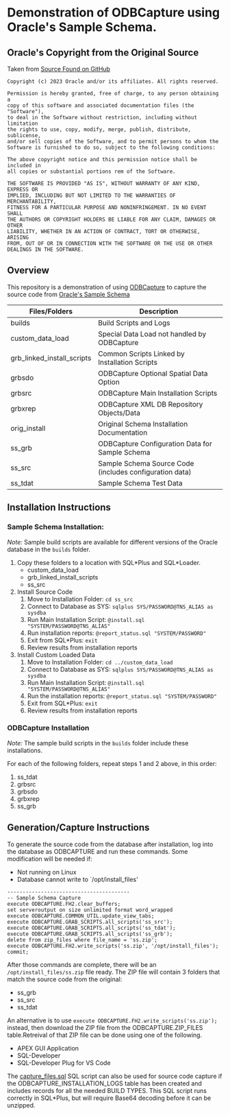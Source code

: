 
# Demonstration of ODBCapture using Oracle's Sample Schema.

## Oracle's Copyright from the Original Source

Taken from [Source Found on GitHub](https://github.com/oracle-samples/db-sample-schemas)

```
Copyright (c) 2023 Oracle and/or its affiliates. All rights reserved.

Permission is hereby granted, free of charge, to any person obtaining a
copy of this software and associated documentation files (the "Software"),
to deal in the Software without restriction, including without limitation
the rights to use, copy, modify, merge, publish, distribute, sublicense,
and/or sell copies of the Software, and to permit persons to whom the
Software is furnished to do so, subject to the following conditions:

The above copyright notice and this permission notice shall be included in
all copies or substantial portions rem of the Software.

THE SOFTWARE IS PROVIDED "AS IS", WITHOUT WARRANTY OF ANY KIND, EXPRESS OR
IMPLIED, INCLUDING BUT NOT LIMITED TO THE WARRANTIES OF MERCHANTABILITY,
FITNESS FOR A PARTICULAR PURPOSE AND NONINFRINGEMENT. IN NO EVENT SHALL
THE AUTHORS OR COPYRIGHT HOLDERS BE LIABLE FOR ANY CLAIM, DAMAGES OR OTHER
LIABILITY, WHETHER IN AN ACTION OF CONTRACT, TORT OR OTHERWISE, ARISING
FROM, OUT OF OR IN CONNECTION WITH THE SOFTWARE OR THE USE OR OTHER
DEALINGS IN THE SOFTWARE.
```

## Overview

This repository is a demonstration of using [ODBCapture](http://ODBCapture.org)
to capture the source code from [Oracle's Sample Schema](https://docs.oracle.com/en/database/oracle/oracle-database/23/comsc/schema-diagrams.html)

Files/Folders              | Description
---------------------------|-------------
builds                     | Build Scripts and Logs
custom_data_load           | Special Data Load not handled by ODBCapture
grb_linked_install_scripts | Common Scripts Linked by Installation Scripts
grbsdo                     | ODBCapture Optional Spatial Data Option
grbsrc                     | ODBCapture Main Installation Scripts
grbxrep                    | ODBCapture XML DB Repository Objects/Data
orig_install               | Original Schema Installation Documentation
ss_grb                     | ODBCapture Configuration Data for Sample Schema
ss_src                     | Sample Schema Source Code (includes configuration data)
ss_tdat                    | Sample Schema Test Data


## Installation Instructions

### Sample Schema Installation:

*Note:* Sample build scripts are available for different versions of the Oracle database in the `builds` folder.

1. Copy these folders to a location with SQL\*Plus and SQL\*Loader.
    * custom_data_load
    * grb_linked_install_scripts
    * ss_src
2. Install Source Code
    1. Move to Installation Folder: `cd ss_src`
    2. Connect to Database as SYS: `sqlplus SYS/PASSWORD@TNS_ALIAS as sysdba`
    3. Run Main Installation Script: `@install.sql "SYSTEM/PASSWORD@TNS_ALIAS"`
    4. Run installation reports: `@report_status.sql "SYSTEM/PASSWORD"`
    5. Exit from SQL\*Plus: `exit`
    6. Review results from installation reports
9. Install Custom Loaded Data
    1. Move to Installation Folder: `cd ../custom_data_load`
    2. Connect to Database as SYS: `sqlplus SYS/PASSWORD@TNS_ALIAS as sysdba`
    3. Run Main Installation Script: `@install.sql "SYSTEM/PASSWORD@TNS_ALIAS"`
    4. Run the installation reports: `@report_status.sql "SYSTEM/PASSWORD"`
    5. Exit from SQL\*Plus: `exit`
    6. Review results from installation reports

### ODBCapture Installation

*Note:* The sample build scripts in the `builds` folder include these installations.

For each of the following folders, repeat steps 1 and 2 above, in this order:
1. ss_tdat
2. grbsrc
3. grbsdo
4. grbxrep
5. ss_grb


## Generation/Capture Instructions

To generate the source code from the database after installation, log into the database as ODBCAPTURE and run these commands.  Some modification will be needed if:
* Not running on Linux
* Database cannot write to `/opt/install_files'

```
----------------------------------------
-- Sample Schema Capture
execute ODBCAPTURE.FH2.clear_buffers;
set serveroutput on size unlimited format word_wrapped
execute ODBCAPTURE.COMMON_UTIL.update_view_tabs;
execute ODBCAPTURE.GRAB_SCRIPTS.all_scripts('ss_src');
execute ODBCAPTURE.GRAB_SCRIPTS.all_scripts('ss_tdat');
execute ODBCAPTURE.GRAB_SCRIPTS.all_scripts('ss_grb');
delete from zip_files where file_name = 'ss.zip';
execute ODBCAPTURE.FH2.write_scripts('ss.zip', '/opt/install_files');
commit;
```

After those commands are complete, there will be an `/opt/install_files/ss.zip` file ready.  The ZIP file will contain 3 folders that match the source code from the original:
* ss_grb
* ss_src
* ss_tdat

An alternative is to use `execute ODBCAPTURE.FH2.write_scripts('ss.zip');` instead, then download the ZIP file from the ODBCAPTURE.ZIP_FILES table.Retreival of that ZIP file can be done using one of the following.

* APEX GUI Application
* SQL-Developer
* SQL-Developer Plug for VS Code

The [capture_files.sql](https://github.com/DDieterich/ODBCapture/blob/main/builds/util/capture_files.sql) SQL script can also be used for source code capture if the ODBCAPTURE_INSTALLATION_LOGS table has been created and includes records for all the needed BUILD TYPES.  This SQL script runs correctly in SQL\*Plus, but will require Base64 decoding before it can be unzipped.
